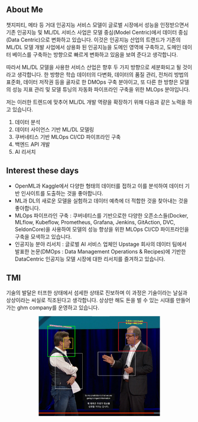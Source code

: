## About Me
챗지피티, 메타 등 거대 인공지능 서비스 모델이 글로벌 시장에서 성능을 인정받으면서 기존 인공지능 및 ML/DL 서비스 사업은 모델 중심(Model Centric)에서 데이터 중심(Data Centric)으로 변화하고 있습니다. 이것은 인공지능 산업의 트랜드가 기존의 ML/DL 모델 개발 사업에서 상용화 된 인공지능을 도메인 영역에 구축하고, 도메인 데이터 베이스를 구축하는 방향으로 빠르게 변화하고 있음을 보여 준다고 생각합니다.

따라서 ML/DL 모델을 사용한 서비스 산업은 향후 두 가지 방향으로 세분화되고 될 것이라고 생각합니다. 한 방향은 학습 데이터의 다변화, 데이터의 품질 관리, 전처리 방법의 표준화, 데이터 저작권 등을 골자로 한 DMOps 구축 분야이고, 또 다른 한 방향은 모델의 성능 지표 관리 및 모델 튜닝의 자동화 파이프라인 구축을 위한 MLOps 분야입니다.

저는 이러한 트렌드에 맞추어 ML/DL 개발 역량을 확장하기 위해 다음과 같은 노력을 하고 있습니다.

1. 데이터 분석
2. 데이터 사이언스 기반 ML/DL 모델링
3. 쿠버네티스 기반 MLOps CI/CD 파이프라인 구축
4. 백엔드 API 개발
5. AI 리서치

## Interest these days
- OpenML과 Kaggle에서 다양한 형태의 데이터를 접하고 이를 분석하여 데이터 기반 인사이트를 도출하는 것을 좋아합니다.
- ML과 DL의 새로운 모델을 실험하고 데이터 예측에 더 적합한 것을 찾아내는 것을 좋아합니다.
- MLOps 파이프라인 구축 : 쿠버네티스를 기반으로한 다양한 오픈소스들(Docker, MLflow, Kubeflow, Prometheus, Grafana, Jenkins, GitAction, DVC, SeldonCore)을 사용하여 모델의 성능 향상을 위한 MLOps CI/CD 파이프라인을 구축을 모색하고 있습니다.
- 인공지능 분야 리서치 : 글로벌 AI 서비스 업체인 Upstage 회사의 데이터 팀에서 발표한 논문(DMOps : Data Management Operations & Recipes)에 기반한 DataCentric 인공지능 모델 시장에 대한 리서치를 즐겨하고 있습니다.
  
## TMI
기술의 발달은 터프한 상태에서 섬세한 상태로 진보하며 이 과정은 기술이라는 날실과 상상이라는 씨실로 직조된다고 생각합니다. 상상만 해도 돈을 벌 수 있는 시대를 만들어 가는 ghm company를 운영하고 있습니다. 

<p align=center> <img src="./images/main.png" width=65% height=70%>
